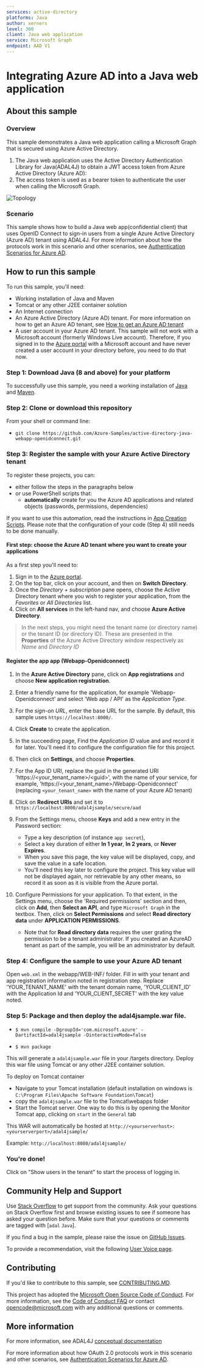 ```yaml
---
services: active-directory
platforms: Java
author: xerners
level: 300
client: Java web application
service: Microsoft Graph
endpoint: AAD V1
---
```

# Integrating Azure AD into a Java web application

## About this sample

### Overview

This sample demonstrates a Java web application calling a Microsoft Graph that is secured using Azure Active Directory.

1. The Java web application uses the Active Directory Authentication Library for Java(ADAL4J) to obtain a JWT access token from Azure Active Directory (Azure AD):
2. The access token is used as a bearer token to authenticate the user when calling the Microsoft Graph.

![Topology](./ReadmeFiles/Java-WebApp-Diagram.png)

### Scenario

This sample shows how to build a Java web app(confidential client) that uses OpenID Connect to sign-in users from a single Azure Active Directory (Azure AD) tenant using ADAL4J. For more information about how the protocols work in this scenario and other scenarios, see [Authentication Scenarios for Azure AD](https://docs.microsoft.com/en-us/azure/active-directory/develop/active-directory-authentication-scenarios).

## How to run this sample

To run this sample, you'll need:

- Working installation of Java and Maven
- Tomcat or any other J2EE container solution
- An Internet connection
- An Azure Active Directory (Azure AD) tenant. For more information on how to get an Azure AD tenant, see [How to get an Azure AD tenant](https://azure.microsoft.com/en-us/documentation/articles/active-directory-howto-tenant/) 
- A user account in your Azure AD tenant. This sample will not work with a Microsoft account (formerly Windows Live account). Therefore, if you signed in to the [Azure portal](https://portal.azure.com) with a Microsoft account and have never created a user account in your directory before, you need to do that now.

### Step 1: Download Java (8 and above) for your platform

To successfully use this sample, you need a working installation of [Java](http://www.oracle.com/technetwork/java/javase/downloads/index.html) and [Maven](https://maven.apache.org/).

### Step 2:  Clone or download this repository

From your shell or command line:

- `git clone https://github.com/Azure-Samples/active-directory-java-webapp-openidconnect.git`

### Step 3:  Register the sample with your Azure Active Directory tenant

To register these projects, you can:

- either follow the steps in the paragraphs below 
- or use PowerShell scripts that:
  - **automatically** create for you the Azure AD applications and related objects (passwords, permissions, dependencies)

If you want to use this automation, read the instructions in [App Creation Scripts](./AppCreationScripts/AppCreationScripts.md). Please note that the configuration of your code (Step 4) still needs to be done manually. 

#### First step: choose the Azure AD tenant where you want to create your applications

As a first step you'll need to:

1. Sign in to the [Azure portal](https://portal.azure.com).
1. On the top bar, click on your account, and then on **Switch Directory**. 
1. Once the *Directory + subscription* pane opens, choose the Active Directory tenant where you wish to register your application, from the *Favorites* or *All Directories* list.
1. Click on **All services** in the left-hand nav, and choose **Azure Active Directory**.

> In the next steps, you might need the tenant name (or directory name) or the tenant ID (or directory ID). These are presented in the **Properties**
of the Azure Active Directory window respectively as *Name* and *Directory ID*

#### Register the app app (Webapp-Openidconnect)

1. In the  **Azure Active Directory** pane, click on **App registrations** and choose **New application registration**.
1. Enter a friendly name for the application, for example 'Webapp-Openidconnect' and select 'Web app / API' as the *Application Type*.
1. For the *sign-on URL*, enter the base URL for the sample. By default, this sample uses `https://localhost:8000/`.
1. Click **Create** to create the application.
1. In the succeeding page, Find the *Application ID* value and and record it for later. You'll need it to configure the configuration file for this project.
1. Then click on **Settings**, and choose **Properties**.
1. For the App ID URI, replace the guid in the generated URI 'https://\<your_tenant_name\>/\<guid\>', with the name of your service, for example, 'https://\<your_tenant_name\>/Webapp-Openidconnect' (replacing `<your_tenant_name>` with the name of your Azure AD tenant)
1. Click on **Redirect URIs** and set it to `https://localhost:8000/adal4jsample/secure/aad`
1. From the Settings menu, choose **Keys** and add a new entry in the Password section:

   - Type a key description (of instance `app secret`),
   - Select a key duration of either **In 1 year**, **In 2 years**, or **Never Expires**.
   - When you save this page, the key value will be displayed, copy, and save the value in a safe location.
   - You'll need this key later to configure the project. This key value will not be displayed again, nor retrievable by any other means, so record it as soon as it is visible from the Azure portal.
1. Configure Permissions for your application. To that extent, in the Settings menu, choose the 'Required permissions' section and then,
   click on **Add**, then **Select an API**, and type `Microsoft Graph` in the textbox. Then, click on  **Select Permissions** and select **Read directory data** under **APPLICATION PERMISSIONS**.
   - Note that for **Read directory data** requires the user grating the
     permission to be a tenant administrator. If you created an AzureAD tenant
     as part of the sample, you will be an administrator by default. 

### Step 4:  Configure the sample to use your Azure AD tenant

Open `web.xml` in the webapp/WEB-INF/ folder. Fill in with your tenant and app registration information noted in registration step. Replace 'YOUR_TENANT_NAME' with the tenant domain name, 'YOUR_CLIENT_ID' with the Application Id and 'YOUR_CLIENT_SECRET' with the key value noted.

### Step 5: Package and then deploy the adal4jsample.war file.

- `$ mvn compile -DgroupId='com.microsoft.azure' -DartifactId=adal4jsample -DinteractiveMode=false`


- `$ mvn package`

This will generate a `adal4jsample.war` file in your /targets directory. Deploy this war file using Tomcat or any other J2EE container solution. 

To deploy on Tomcat container
- Navigate to your Tomcat installation (default installation on windows is `C:\Program Files\Apache Software Foundation\Tomcat`)
- copy the `adal4jsample.war` file to the Tomcat\webapps folder 
- Start the Tomcat server. One way to do this is by opening the Monitor Tomcat app, clicking on `start` in the `General` tab

This WAR will automatically be hosted at `http://<yourserverhost>:<yourserverport>/adal4jsample/`

Example: `http://localhost:8080/adal4jsample/`

### You're done!

Click on "Show users in the tenant" to start the process of logging in.

## Community Help and Support

Use [Stack Overflow](http://stackoverflow.com/questions/tagged/adal) to get support from the community.
Ask your questions on Stack Overflow first and browse existing issues to see if someone has asked your question before.
Make sure that your questions or comments are tagged with [`adal` `Java`].

If you find a bug in the sample, please raise the issue on [GitHub Issues](../../issues).

To provide a recommendation, visit the following [User Voice page](https://feedback.azure.com/forums/169401-azure-active-directory).

## Contributing

If you'd like to contribute to this sample, see [CONTRIBUTING.MD](/CONTRIBUTING.md).

This project has adopted the [Microsoft Open Source Code of Conduct](https://opensource.microsoft.com/codeofconduct/). For more information, see the [Code of Conduct FAQ](https://opensource.microsoft.com/codeofconduct/faq/) or contact [opencode@microsoft.com](mailto:opencode@microsoft.com) with any additional questions or comments.

## More information

For more information, see ADAL4J [conceptual documentation](https://github.com/AzureAD/azure-activedirectory-library-for-java/wiki)

For more information about how OAuth 2.0 protocols work in this scenario and other scenarios, see [Authentication Scenarios for Azure AD](http://go.microsoft.com/fwlink/?LinkId=394414).
